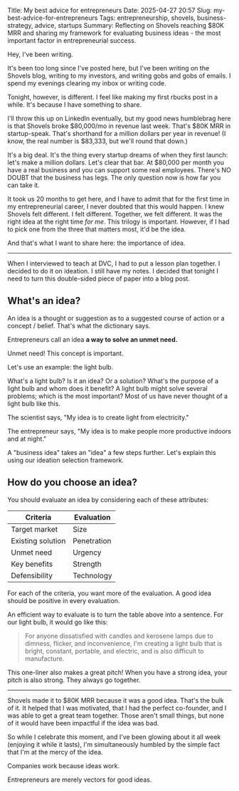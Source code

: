 Title: My best advice for entrepreneurs
Date: 2025-04-27 20:57
Slug: my-best-advice-for-entrepreneurs
Tags: entrepreneurship, shovels, business-strategy, advice, startups
Summary: Reflecting on Shovels reaching $80K MRR and sharing my framework for evaluating business ideas - the most important factor in entrepreneurial success.

Hey, I've been writing.

It's been too long since I've posted here, but I've been writing on the Shovels blog, writing to my investors, and writing gobs and gobs of emails. I spend my evenings clearing my inbox or writing code. 

Tonight, however, is different. I feel like making my first rbucks post in a while. It's because I have something to share.

I'll throw this up on LinkedIn eventually, but my good news humblebrag here is that Shovels broke $80,000/mo in revenue last week. That's $80K MRR in startup-speak. That's shorthand for a million dollars per year in revenue! (I know, the real number is $83,333, but we'll round that down.)

It's a big deal. It's the thing every startup dreams of when they first launch: let's make a million dollars. Let's clear that bar. At $80,000 per month you have a real business and you can support some real employees. There's NO DOUBT that the business has legs. The only question now is how far you can take it. 

It took us 20 months to get here, and I have to admit that for the first time in my entrepreneurial career, I never doubted that this would happen. I knew Shovels felt different. I felt different. Together, we felt different. It was the right idea at the right time *for me*. This trilogy is important. However, if I had to pick one from the three that matters most, it'd be the idea. 

And that's what I want to share here: the importance of idea. 

---

When I interviewed to teach at DVC, I had to put a lesson plan together. I decided to do it on ideation. I still have my notes. I decided that tonight I need to turn this double-sided piece of paper into a blog post. 

## What's an idea?

An idea is a thought or suggestion as to a suggested course of action or a concept / belief. That's what the dictionary says. 

Entrepreneurs call an idea **a way to solve an unmet need.**

Unmet need! This concept is important. 

Let's use an example: the light bulb.

What's a light bulb? Is it an idea? Or a solution? What's the purpose of a light bulb and whom does it benefit? A light bulb might solve several problems; which is the most important? Most of us have never thought of a light bulb like this. 

The scientist says, "My idea is to create light from electricity."

The entrepreneur says, "My idea is to make people more productive indoors and at night."

A "business idea" takes an "idea" a few steps further. Let's explain this using our ideation selection framework.

## How do you choose an idea?

You should evaluate an idea by considering each of these attributes:

| Criteria | Evaluation |
| --- | --- |
| Target market | Size |
| Existing solution | Penetration |
| Unmet need | Urgency |
| Key benefits | Strength |
| Defensibility | Technology |

For each of the criteria, you want more of the evaluation. A good idea should be positive in every evaluation. 

An efficient way to evaluate is to turn the table above into a sentence. For our light bulb, it would go like this:

> For anyone dissatisfied with candles and kerosene lamps due to dimness, flicker, and inconvenience, I'm creating a light bulb that is bright, constant, portable, and electric, and is also difficult to manufacture.

This one-liner also makes a great pitch! When you have a strong idea, your pitch is also strong. They always go together. 

---

Shovels made it to $80K MRR because it was a good idea. That's the bulk of it. It helped that I was motivated, that I had the perfect co-founder, and I was able to get a great team together. Those aren't small things, but none of it would have been impactful if the idea was bad. 

So while I celebrate this moment, and I've been glowing about it all week (enjoying it while it lasts), I'm simultaneously humbled by the simple fact that I'm at the mercy of the idea. 

Companies work because ideas work. 

Entrepreneurs are merely vectors for good ideas.